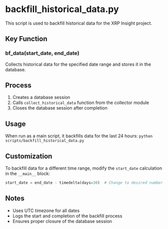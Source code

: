 # backfill_historical_data.py

This script is used to backfill historical data for the XRP Insight project.

## Key Function

### bf_data(start_date, end_date)
Collects historical data for the specified date range and stores it in the database.

## Process

1. Creates a database session
2. Calls `collect_historical_data` function from the collector module
3. Closes the database session after completion

## Usage

When run as a main script, it backfills data for the last 24 hours: `python scripts/backfill_historical_data.py`

## Customization

To backfill data for a different time range, modify the `start_date` calculation in the `__main__` block:

```python
start_date = end_date - timedelta(days=30)  # Change to desired number of days
```

## Notes

- Uses UTC timezone for all dates
- Logs the start and completion of the backfill process
- Ensures proper closure of the database session